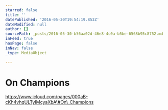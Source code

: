```yaml
---
starred: false
title: ''
datePublished: '2016-05-30T19:54:19.853Z'
dateModified: null
author: []
sourcePath: _posts/2016-05-30-b56aa02d-46e8-4c0a-b5be-6568b95c8752.md
inFeed: true
hasPage: false
inNav: false
_type: MediaObject

---
```

# On Champions 

https://www.icloud.com/pages/000aB-cKh4vhqULTyIMcyaXbA\#On\_Champions